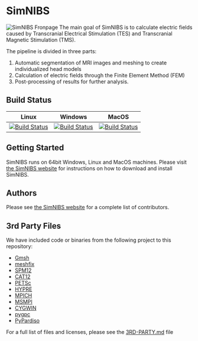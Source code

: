 # SimNIBS
 
![SimNIBS Fronpage](docs/images/simnibs_frontpage.png)
The main goal of SimNIBS is to calculate electric fields caused by Transcranial Electrical Stimulation (TES) and Transcranial Magnetic Stimulation (TMS).
 
  
The pipeline is divided in three parts:
1. Automatic segmentation of MRI images and meshing to create individualized head models
2. Calculation of electric fields through the Finite Element Method (FEM)
3. Post-processing of results for further analysis.

## Build Status
| Linux   | Windows    | MacOS |
|---------|------------|-----|
| [![Build Status](https://dev.azure.com/simnibs/simnibs/_apis/build/status/Linux?branchName=master)](https://dev.azure.com/simnibs/simnibs/_build/latest?definitionId=4&branchName=master) | [![Build Status](https://dev.azure.com/simnibs/simnibs/_apis/build/status/Windows?branchName=master)](https://dev.azure.com/simnibs/simnibs/_build/latest?definitionId=5&branchName=master) |  [![Build Status](https://dev.azure.com/simnibs/simnibs/_apis/build/status/MacOS?branchName=master)](https://dev.azure.com/simnibs/simnibs/_build/latest?definitionId=9&branchName=master)   |

## Getting Started

SimNIBS runs on 64bit Windows, Linux and MacOS machines.
Please visit [the SimNIBS website](https://simnibs.github.io/simnibs/build/html/installation/simnibs_installer.html) for instructions on how to download and install SimNIBS.


## Authors
Please see [the SimNIBS website](./docs/contributors.rst) for a complete list of contributors.

## 3rd Party Files
We have included code or binaries from the following project to this repository:
* [Gmsh](www.gmsh.info)
* [meshfix](https://github.com/MarcoAttene/MeshFix-V2.1)
* [SPM12](https://www.fil.ion.ucl.ac.uk/spm/software/spm12/)
* [CAT12](http://www.neuro.uni-jena.de/cat/)
* [PETSc](https://www.mcs.anl.gov/petsc/)
* [HYPRE](https://github.com/hypre-space/hypre)
* [MPICH](https://www.mpich.org/)
* [MSMPI](https://github.com/Microsoft/Microsoft-MPI)
* [CYGWIN](https://www.cygwin.com/)
* [pygpc](https://github.com/konstantinweise/pygpc)
* [PyPardiso](https://github.com/haasad/PyPardisoProject)

For a full list of files and licenses, please see the [3RD-PARTY.md](3RD-PARTY.md) file

